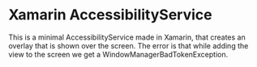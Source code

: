 # Xamarin AccessibilityService
This is a minimal AccessibilityService made in Xamarin, that creates an overlay that is shown over the screen.
The error is that while adding the view to the screen we get a WindowManagerBadTokenException.
